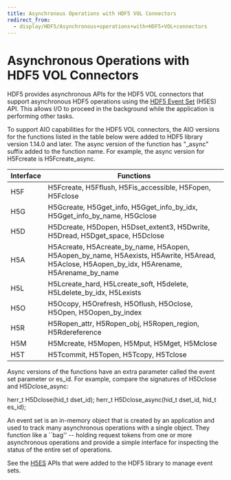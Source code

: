 ```yaml
---
title: Asynchronous Operations with HDF5 VOL Connectors
redirect_from:
  - display/HDF5/Asynchronous+operations+with+HDF5+VOL+connectors
---
```


# Asynchronous Operations with HDF5 VOL Connectors

HDF5 provides asynchronous APIs for the HDF5 VOL connectors that
support asynchronous HDF5 operations using the [HDF5 Event Set](event_set.md) (H5ES)
API. This allows I/O to proceed in the background while the application
is performing other tasks.

To support AIO capabilities for the HDF5 VOL connectors, the AIO
versions for the functions listed in the table below were added to HDF5
library version 1.14.0 and later. The async version of the function has
"\_async" suffix added to the function name. For example, the async
version for H5Fcreate is H5Fcreate_async.


| Interface | Functions |
| --------- | --------- |
| H5F       | H5Fcreate, H5Fflush, H5Fis_accessible, H5Fopen, H5Fclose |
| H5G       | H5Gcreate, H5Gget_info, H5Gget_info_by_idx, H5Gget_info_by_name, H5Gclose |
| H5D       | H5Dcreate, H5Dopen, H5Dset_extent3, H5Dwrite, H5Dread, H5Dget_space, H5Dclose |
| H5A       | H5Acreate, H5Acreate_by_name, H5Aopen, H5Aopen_by_name, H5Aexists, H5Awrite, H5Aread, H5Aclose, H5Aopen_by_idx, H5Arename, H5Arename_by_name |
| H5L       | H5Lcreate_hard, H5Lcreate_soft, H5delete, H5Ldelete_by_idx, H5Lexists |
| H5O       | H5Ocopy, H5Orefresh, H5Oflush, H5Oclose, H5Open, H5Oopen_by_index |
| H5R       | H5Ropen_attr, H5Ropen_obj, H5Ropen_region, H5Rdereference |
| H5M       | H5Mcreate, H5Mopen, H5Mput, H5Mget, H5Mclose |
| H5T       | H5Tcommit, H5Topen, H5Tcopy, H5Tclose |



Async versions of the functions have an extra parameter called the event set parameter or es_id.  For example, compare the signatures of H5Dclose and H5Dclose_async:

herr_t H5Dclose(hid_t dset_id);
herr_t H5Dclose_async(hid_t dset_id, hid_t es_id);

An event set is an in-memory object that is created by an application and used to track many asynchronous operations with a single object. They function like a ``bag'' -- holding request tokens from one or more asynchronous operations and provide a simple interface for inspecting the status of the entire set of operations.

See the [H5ES](event_set.md) APIs that were added to the HDF5 library to manage event sets.
